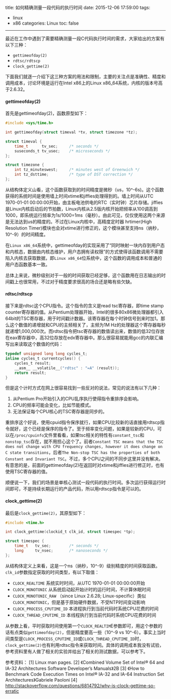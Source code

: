 title: 如何精确测量一段代码的执行时间
date: 2015-12-06 17:59:00
tags:
- linux
- x86
categories: Linux
toc: false
---

最近在工作中遇到了需要精确测量一段C代码执行时间的需求，大家给出的方案有以下三种：

- `gettimeofday(2)`
- `rdtsc/rdtscp`
- `clock_gettime(2)`

下面我们就逐一介绍下这三种方案的用法和限制，主要的关注点是准确性、精度和调用成本，讨论环境是运行在Intel x86上的Linux x86_64系统，内核的版本号高于2.6.32。

<p></p>

#### gettimeofday(2)

首先是gettimeofday(2)，函数原型如下：

```c
#include <sys/time.h>

int gettimeofday(struct timeval *tv, struct timezone *tz);

struct timeval {
    time_t      tv_sec;     /* seconds */
    suseconds_t tv_usec;    /* microseconds */
};

struct timezone {
    int tz_minuteswest;     /* minutes west of Greenwich */
    int tz_dsttime;         /* type of DST correction */
};
```

<!-- more -->

从结构体定义山看，这个函数获取到的时间精度是微秒（us，10^-6s)。这个函数获得的系统时间是使用墙上时间xtime和jiffies处理得到的。墙上时间从UTC 1970-01-01 00:00:00开始，由主板电池供电的RTC（实时钟）芯片存储。jiffies是Linux内核启动后的节拍数，Linux内核从2.5版内核开始把频率从100调高到1000，即系统运行频率为1s/1000=1ms（毫秒）。由此可见，仅仅使用这两个来源是无法达到us的精度的。不过在Linux内核中，高精度定时器 hrtimer(High Resolution Timer)模块也会对xtime进行修正的，这个模块甚至支持ns（纳秒，10^-9）的时间精度。

在`Linux x86_64`系统中，gettimeofday的实现采用了“同时映射一块内存到用户态和内核态，数据由内核态维护，用户态拥有读权限”的方式使得该函数调用不需要陷入内核去获取数据，即`Linux x86_64`位系统中，这个函数的调用成本和普通的用户态函数基本一致。

总体上来说，微秒级别对于一般的时间获取已经足够，这个函数用在日志输出的时间戳上也很常用，不过对于精度要求很高的场合还是略有些欠缺。

<p></p>

#### rdtsc/rdtscp

接下来是rdtsc这个CPU指令。这个指令的含义是read tsc寄存器，即time stamp counter寄存器的值。从Pentium处理器开始，Intel的很多80x86微处理器都引入64bit的TSC寄存器，用于时间戳计数器。该寄存器在每个时钟信号到来时加1。那么这个数值的递增就和CPU的主频相关了，主频为1M Hz的处理器这个寄存器每秒就递增1,000,000次。而rdtsc指令把tsc寄存器的数值读出来，数值的低32位存放在eax寄存器中，高32位存放在edx寄存器中。那么很容易就能用gcc的内联汇编写出来读取这个数值的代码：

```c
typedef unsigned long long cycles_t;
inline cycles_t currentcycles() {
    cycles_t result;
    __asm__ __volatile__("rdtsc" : "=A" (result));
    return result;
}
```

但是这个计时方式在网上很容易找到一些反对的说法，常见的说法有以下几种：

1. 从Pentium Pro开始引入的CPU乱序执行使得指令重排序会影响。
2. CPU的频率可能会变化，比如节能模式。
3. 无法保证每个CPU核心的TSC寄存器是同步的。

重排序这个好说，使用cpuid指令保序就行，如果CPU比较新的话直接用rdtscp指令就好，这个已经是保序的指令了。至于频率变化问题，如果是较新的CPU，可以在`/proc/cpuinfo`文件里看看，如果tsc相关的特性有`constant_tsc`和`nonstop_tsc`存在，就不用担心这个了。前者`Constant TSC means that the TSC does not change with CPU frequency changes, however it does change on C state transitions`，后者`The Non-stop TSC has the properties of both Constant and Invariant TSC`。不过，多个CPU之间的不同步这里并没有解决。有意思的是，前面的gettimeofday(2)在返回时对xtime和jiffies进行修正时，也有使用TSC寄存器的值。

顺便说一下，我们的场景是单核心测试一段代码的执行时间。多次运行获得运行时间即可，不是持续长期运行的产品代码，所以用rdtscp指令是可以的。

<p></p>

#### clock_gettime(2)

最后是`clock_gettime(2)`，其原型如下：

```c
#include <time.h>

int clock_gettime(clockid_t clk_id, struct timespec *tp);

struct timespec {
    time_t   tv_sec;        /* seconds */
    long     tv_nsec;       /* nanoseconds */
};
```

从结构体定义上来看，这是一个ns（纳秒，10^-9）级别精度的时间获取函数。`clk_id`参数指定获取的时间类型，有以下取值：

- `CLOCK_REALTIME` 系统实时时间，从UTC 1970-01-01 00:00:00开始
- `CLOCK_MONOTONIC` 从系统启动起开始计时的运行时间，不计算休眠时间
- `CLOCK_MONOTONIC_RAW` （since Linux 2.6.28; Linux-specific）类似`CLOCK_MONOTONIC`，但是基于原始硬件数据，不受NTP时间变动影响
- `CLOCK_PROCESS_CPUTIME_ID` 本进程执行到当前代码时系统CPU花费的时间
- `CLOCK_THREAD_CPUTIME_ID` 本线程执行到当前代码时系统CPU花费的时间

从参数上看，平时获取时间使用第一个`CLOCK_REALTIM`E参数即可，用这个参数的话有点类似`gettimeofday(2)`，但是精度要高一些（10^-9 vs 10^-6）。事实上当时间类型是`CLOCK_PROCESS_CPUTIME_ID`或`CLOCK_THREAD_CPUTIME_ID`时，`clock_gettime(2)`也有利用rdtsc指令来获取时间。具体的调用成本我没有试验，参考资料里有人做了相关的实验并给出了相关的测试数据，可以参考下。

参考资料：
[1]  Linux man pages.
[2] 《Combined Volume Set of Intel® 64 and IA-32 Architectures Software Developer’s Manuals》2B
[3] 《How to Benchmark Code Execution Times on Intel® IA-32 and IA-64 Instruction Set Architectures》Gabriele Paoloni
[4]  http://stackoverflow.com/questions/6814792/why-is-clock-gettime-so-erratic
